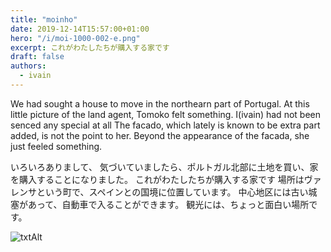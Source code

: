 ```yaml
---
title: "moinho"
date: 2019-12-14T15:57:00+01:00
hero: "/i/moi-1000-002-e.png"
excerpt: これがわたしたちが購入する家です
draft: false
authors:
  - ivain
---
```


We had sought a house to move in the northearn part of Portugal.
At this little picture of the land agent, Tomoko felt something.
I(ivain) had not been senced any special at all 
The facado, which lately is known to be extra part added, is not the point to her. Beyond the appearance of the facada, she just feeled something.

いろいろありまして、
気づいていましたら、ポルトガル北部に土地を買い、家を購入することになりました。
これがわたしたちが購入する家です
場所はヴァレンサという町で、スペインとの国境に位置しています。
中心地区には古い城塞があって、自動車で入ることができます。
観光には、ちょっと面白い場所です。

![txtAlt](/i/moi-1000-002.jpg) 